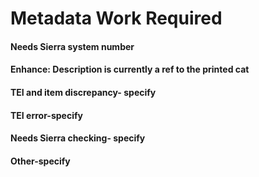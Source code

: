 # Metadata Work Required

#### Needs Sierra system number

#### Enhance: Description is currently a ref to the printed cat

#### TEI and item discrepancy- specify

#### TEI error-specify

#### Needs Sierra checking- specify

#### Other-specify
